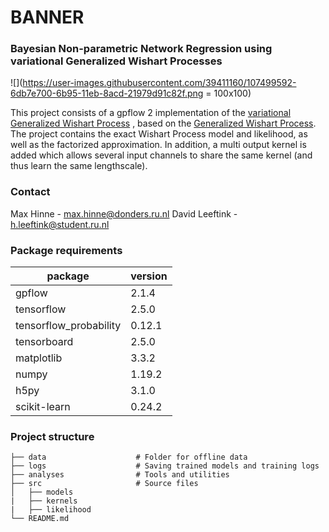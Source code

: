# BANNER
### Bayesian Non-parametric Network Regression using variational Generalized Wishart Processes

![](https://user-images.githubusercontent.com/39411160/107499592-6db7e700-6b95-11eb-8acd-21979d91c82f.png = 100x100)

This project consists of a gpflow 2 implementation of the [variational Generalized Wishart Process](https://arxiv.org/pdf/1906.09360.pdf)
, based on the [Generalized Wishart Process](https://arxiv.org/pdf/1101.0240.pdf). The project contains the exact Wishart Process model and likelihood, as well as the factorized approximation. In addition, a multi output kernel is added which allows several input channels to share the same kernel (and thus learn the same lengthscale).


### Contact
Max Hinne - max.hinne@donders.ru.nl
David Leeftink - h.leeftink@student.ru.nl

### Package requirements
package | version
--------|----------
gpflow  | 2.1.4
tensorflow | 2.5.0
tensorflow_probability | 0.12.1
tensorboard | 2.5.0
matplotlib | 3.3.2
numpy | 1.19.2
h5py | 3.1.0
scikit-learn | 0.24.2


### Project structure
    ├── data                    # Folder for offline data
    ├── logs                    # Saving trained models and training logs     
    ├── analyses                # Tools and utilities
    ├── src                     # Source files
    │   ├── models   
    |   ├── kernels   
    |   ├── likelihood   
    └── README.md		
